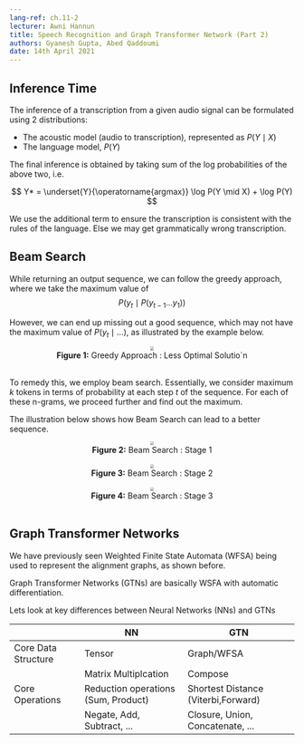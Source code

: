 ```yaml
---
lang-ref: ch.11-2
lecturer: Awni Hannun
title: Speech Recognition and Graph Transformer Network (Part 2)
authors: Gyanesh Gupta, Abed Qaddoumi
date: 14th April 2021
---
```


## Inference Time

The inference of a transcription from a given audio signal can be formulated using 2 distributions:

* The acoustic model (audio to transcription), represented as $P(Y \mid X)$
* The language model, $P(Y)$

The final inference is obtained by taking sum of the log probabilities of the above two, i.e.

$$ Y* = \underset{Y}{\operatorname{argmax}} \log P(Y \mid X) + \log P(Y) $$

We use the additional term to ensure the transcription is consistent with the rules of the language. Else we may get grammatically wrong transcription.


## Beam Search

While returning an output sequence, we can follow the greedy approach, where we take the maximum value of $$P(y_{t} \mid P(y_{t-1}...y_{1}))$$

However, we can end up missing out a good sequence, which may not have the maximum value of $P(y_{t} \mid ...)$, as illustrated by the example below.

<!--![Shortest Path failing in the Greedy Approach](https://i.imgur.com/DX8j0Sv.png) -->

<center>
<img src="{{site.baseurl}}/images/week11/11-2/greedy.png" style="zoom: 40%; background-color:#DCDCDC;"/><br>
<b>Figure 1:</b> Greedy Approach : Less Optimal Solutio`n<br>
<br>
</center>

To remedy this, we employ beam search. Essentially, we consider maximum $k$ tokens in terms of probability at each step $t$ of the sequence. For each of these n-grams, we proceed further and find out the maximum. 

The illustration below shows how Beam Search can lead to a better sequence.
<center>
<img src="{{site.baseurl}}/images/week11/11-2/bs1.png" style="zoom: 40%; background-color:#DCDCDC;"/><br>
<b>Figure 2:</b> Beam Search : Stage 1 <br>
<br>
</center>
<center>
<img src="{{site.baseurl}}/images/week11/11-2/bs2.png" style="zoom: 40%; background-color:#DCDCDC;"/><br>
<b>Figure 3:</b> Beam Search : Stage 2<br>
<br>
</center>
<center>
<img src="{{site.baseurl}}/images/week11/11-2/bs3.png" style="zoom: 40%; background-color:#DCDCDC;"/><br>
<b>Figure 4:</b> Beam Search : Stage 3<br>
<br>
</center>


## Graph Transformer Networks

We have previously seen Weighted Finite State Automata (WFSA) being used to represent the alignment graphs, as shown before.


Graph Transformer Networks (GTNs) are basically WSFA with automatic differentiation.

Lets look at key differences between Neural Networks (NNs) and GTNs



|  | NN | GTN |
| -------- | -------- | -------- |
| Core Data Structure     | Tensor     | Graph/WFSA     |
|     | Matrix Multiplcation     | Compose     |
| Core Operations  | Reduction operations (Sum, Product)| Shortest Distance (Viterbi,Forward) |
| | Negate, Add, Subtract, ...     | Closure, Union, Concatenate, ...    |








